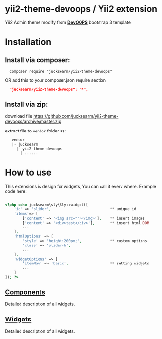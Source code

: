 yii2-theme-devoops / Yii2 extension
=

Yii2 Admin theme modify from **[DevOOPS](https://github.com/nnmware/devoops)** bootstrap 3 template

# Installation

## Install via composer:
```
  composer require "jucksearm/yii2-theme-devoops"
```
OR add this to your composer.json require section

```json
  "jucksearm/yii2-theme-devoops": "*",
```
## Install via zip:

download file https://github.com/jucksearm/yii2-theme-devoops/archive/master.zip

extract file to `vendor` folder as:
```php
   vendor
   |- jucksearm
     |- yii2-theme-devoops
       | ......
```

# How to use

This extensions is design for widgets, You can call it every where.
Example code here:

```php

<?php echo jucksearm\sly\Sly::widget([
    'id' => 'slider',                           ** unique id
    'items'=> [
        ['content' => '<img src=""></img>'],    ** insert images
        ['content' => '<div>test</div>'],       ** insert html DOM
        ...
    ],
    'htmlOptions' => [
        'style' => 'height:200px;',             ** custom options
        'class' => 'slider-h',
        ...
    ],
    'widgetOptions' => [
        'itemNav' => 'basic',                   ** setting widgets
        ...
    ]
]); ?>

```

## [Components](Components.md)

Detailed description of all widgets.

## [Widgets](Widgets.md)

Detailed description of all widgets.
